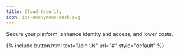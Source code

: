 ```yaml
---
title: Cloud Security
icon: ios-anonymous-mask.svg
---
```


Secure your platform, enhance identity and access, and lower costs.

{% include button.html text="Join Us" url="#" style="default" %}